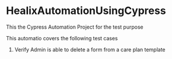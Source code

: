 # HealixAutomationUsingCypress
This the Cypress Automation Project for the test purpose

This automatio covers the following test cases
1. Verify Admin is able to delete a form from a care plan template
